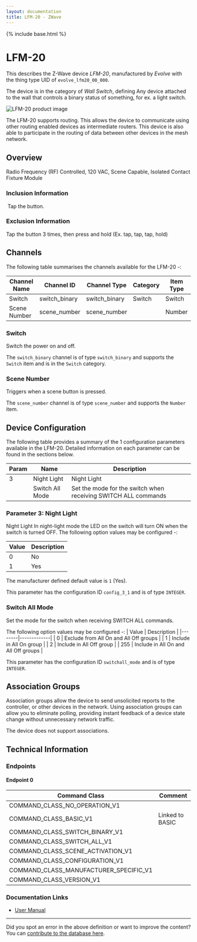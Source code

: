 ```yaml
---
layout: documentation
title: LFM-20 - ZWave
---
```


{% include base.html %}

# LFM-20
This describes the Z-Wave device *LFM-20*, manufactured by *Evolve* with the thing type UID of ```evolve_lfm20_00_000```.

The device is in the category of *Wall Switch*, defining Any device attached to the wall that controls a binary status of something, for ex. a light switch.

![LFM-20 product image](https://www.cd-jackson.com/zwave_device_uploads/356/356_default.png)


The LFM-20 supports routing. This allows the device to communicate using other routing enabled devices as intermediate routers.  This device is also able to participate in the routing of data between other devices in the mesh network.

## Overview

Radio Frequency (RF) Controlled, 120 VAC, Scene Capable, Isolated Contact Fixture Module

### Inclusion Information

 Tap the button.

### Exclusion Information

Tap the button 3 times, then press and hold (Ex. tap, tap, tap, hold)

## Channels

The following table summarises the channels available for the LFM-20 -:

| Channel Name | Channel ID | Channel Type | Category | Item Type |
|--------------|------------|--------------|----------|-----------|
| Switch | switch_binary | switch_binary | Switch | Switch | 
| Scene Number | scene_number | scene_number |  | Number | 

### Switch
Switch the power on and off.

The ```switch_binary``` channel is of type ```switch_binary``` and supports the ```Switch``` item and is in the ```Switch``` category.

### Scene Number
Triggers when a scene button is pressed.

The ```scene_number``` channel is of type ```scene_number``` and supports the ```Number``` item.



## Device Configuration

The following table provides a summary of the 1 configuration parameters available in the LFM-20.
Detailed information on each parameter can be found in the sections below.

| Param | Name  | Description |
|-------|-------|-------------|
| 3 | Night Light | Night Light |
|  | Switch All Mode | Set the mode for the switch when receiving SWITCH ALL commands |

### Parameter 3: Night Light

Night Light
In night-light mode the LED on the switch will turn ON when the switch is turned OFF.
The following option values may be configured -:

| Value  | Description |
|--------|-------------|
| 0 | No |
| 1 | Yes |

The manufacturer defined default value is ```1``` (Yes).

This parameter has the configuration ID ```config_3_1``` and is of type ```INTEGER```.

### Switch All Mode

Set the mode for the switch when receiving SWITCH ALL commands.

The following option values may be configured -:
| Value  | Description |
|--------|-------------|
| 0 | Exclude from All On and All Off groups |
| 1 | Include in All On group |
| 2 | Include in All Off group |
| 255 | Include in All On and All Off groups |

This parameter has the configuration ID ```switchall_mode``` and is of type ```INTEGER```.


## Association Groups

Association groups allow the device to send unsolicited reports to the controller, or other devices in the network. Using association groups can allow you to eliminate polling, providing instant feedback of a device state change without unnecessary network traffic.

The device does not support associations.
## Technical Information

### Endpoints

#### Endpoint 0

| Command Class | Comment |
|---------------|---------|
| COMMAND_CLASS_NO_OPERATION_V1| |
| COMMAND_CLASS_BASIC_V1| Linked to BASIC|
| COMMAND_CLASS_SWITCH_BINARY_V1| |
| COMMAND_CLASS_SWITCH_ALL_V1| |
| COMMAND_CLASS_SCENE_ACTIVATION_V1| |
| COMMAND_CLASS_CONFIGURATION_V1| |
| COMMAND_CLASS_MANUFACTURER_SPECIFIC_V1| |
| COMMAND_CLASS_VERSION_V1| |

### Documentation Links

* [User Manual](https://www.cd-jackson.com/zwave_device_uploads/356/lfm-20-spec.pdf)

---

Did you spot an error in the above definition or want to improve the content?
You can [contribute to the database here](http://www.cd-jackson.com/index.php/zwave/zwave-device-database/zwave-device-list/devicesummary/356).
